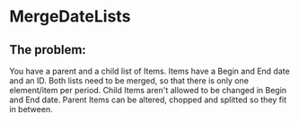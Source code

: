 # MergeDateLists

## The problem:
You have a parent and a child list of Items. Items have a Begin and End date and an ID.
Both lists need to be merged, so that there is only one element/item per period. Child Items aren't allowed to be changed in Begin and End date.
Parent Items can be altered, chopped and splitted so they fit in between.

